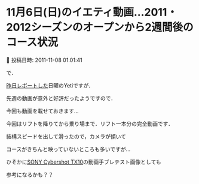 # 11月6日(日)のイエティ動画…2011・2012シーズンのオープンから2週間後のコース状況

📅 投稿日時: 2011-11-08 01:01:41

で．


[昨日レポートした](e7b032faf328ac7fbfaeac171d85f8cf1.md)日曜のYetiですが．


先週の動画が意外と好評だったようですので．


今回も動画を載せておきます…





今回はリフトを降りてから乗り場まで．リフト一本分の完全動画です．


結構スピードを出して滑ったので，カメラが傾いて


コースがきちんと映っていないところも多いですが…








ひそかに[SONY Cybershot TX10](eeaa5caa0b3a71351813c7d734931dc0f.md)の動画手ブレテスト画像としても


参考になるかも？？
